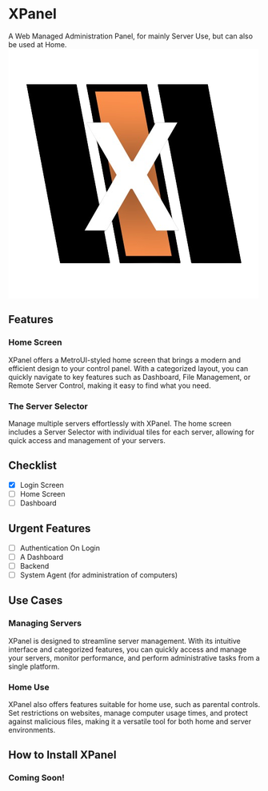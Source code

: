 # XPanel
A Web Managed Administration Panel, for mainly Server Use, but can also be used at Home.
<img align="center" src="./Images/XPanel-NoBackground.png" />

## Features
### Home Screen
XPanel offers a MetroUI-styled home screen that brings a modern and efficient design to your control panel. With a categorized layout, you can quickly navigate to key features such as Dashboard, File Management, or Remote Server Control, making it easy to find what you need.

### The Server Selector
Manage multiple servers effortlessly with XPanel. The home screen includes a Server Selector with individual tiles for each server, allowing for quick access and management of your servers.

## Checklist
- [x] Login Screen
- [ ] Home Screen
- [ ] Dashboard 

## Urgent Features
- [ ] Authentication On Login
- [ ] A Dashboard
- [ ] Backend
- [ ] System Agent (for administration of computers)

## Use Cases
### Managing Servers
XPanel is designed to streamline server management. With its intuitive interface and categorized features, you can quickly access and manage your servers, monitor performance, and perform administrative tasks from a single platform.

### Home Use
XPanel also offers features suitable for home use, such as parental controls. Set restrictions on websites, manage computer usage times, and protect against malicious files, making it a versatile tool for both home and server environments.

## How to Install XPanel 

### Coming Soon!
